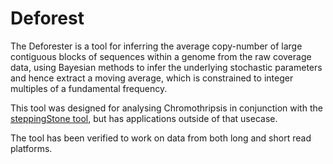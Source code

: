 # Deforest

The Deforester is a tool for inferring the average copy-number of large contiguous blocks of sequences within a genome from the raw coverage data, using Bayesian methods to infer the underlying stochastic parameters and hence extract a moving average, which is constrained to integer multiples of a fundamental frequency.

This tool was designed for analysing Chromothripsis in conjunction with the [steppingStone tool](https://github.com/wtsi-hpag/steppingStone), but has applications outside of that usecase. 

The tool has been verified to work on data from both long and short read platforms.